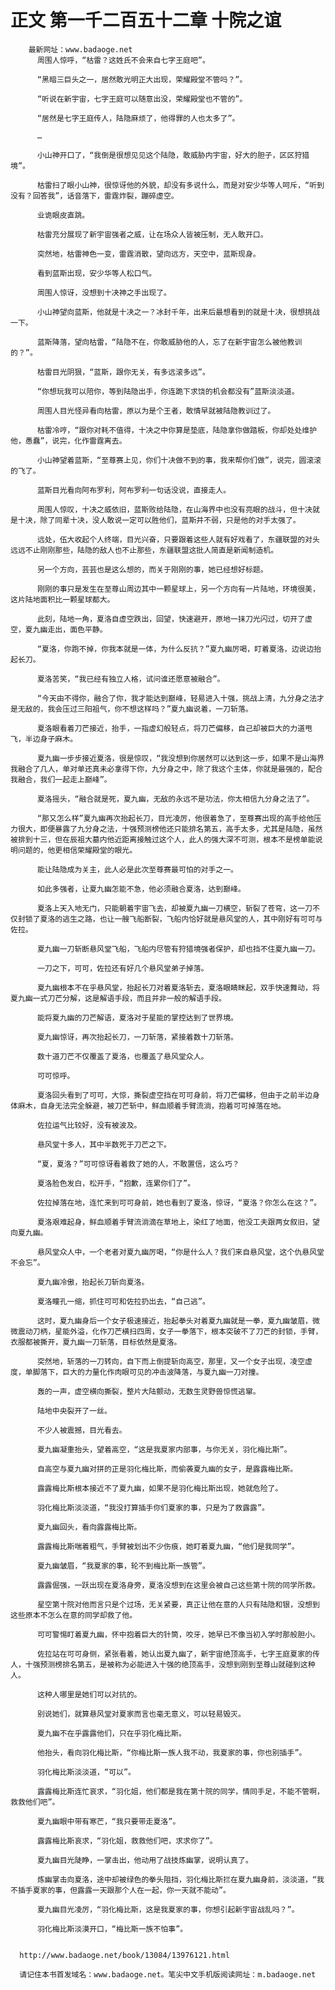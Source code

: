 # 正文 第一千二百五十二章 十院之谊
        最新网址：www.badaoge.net
          周围人惊呼，“枯雷？这姓氏不会来自七字王庭吧”。
      
          “黑暗三巨头之一，居然敢光明正大出现，荣耀殿堂不管吗？”。
      
          “听说在新宇宙，七字王庭可以随意出没，荣耀殿堂也不管的”。
      
          “居然是七字王庭传人，陆隐麻烦了，他得罪的人也太多了”。
      
          …
      
          小山神开口了，“我倒是很想见见这个陆隐，敢威胁内宇宙，好大的胆子，区区狩猎境”。
      
          枯雷扫了眼小山神，很惊讶他的外貌，却没有多说什么，而是对安少华等人呵斥，“听到没有？回答我”，话音落下，雷霆炸裂，蹦碎虚空。
      
          业诡眼皮直跳。
      
          枯雷充分展现了新宇宙强者之威，让在场众人皆被压制，无人敢开口。
      
          突然地，枯雷神色一变，雷霆消散，望向远方，天空中，蓝斯现身。
      
          看到蓝斯出现，安少华等人松口气。
      
          周围人惊讶，没想到十决神之手出现了。
      
          小山神望向蓝斯，他就是十决之一？冰封千年，出来后最想看到的就是十决，很想挑战一下。
      
          蓝斯降落，望向枯雷，“陆隐不在，你敢威胁他的人，忘了在新宇宙怎么被他教训的？”。
      
          枯雷目光阴狠，“蓝斯，跟你无关，有多远滚多远”。
      
          “你想玩我可以陪你，等到陆隐出手，你连跪下求饶的机会都没有”蓝斯淡淡道。
      
          周围人目光怪异看向枯雷，原以为是个王者，敢情早就被陆隐教训过了。
      
          枯雷冷哼，“跟你对耗不值得，十决之中你算是垫底，陆隐拿你做踏板，你却处处维护他，愚蠢”，说完，化作雷霆离去。
      
          小山神望着蓝斯，“至尊赛上见，你们十决做不到的事，我来帮你们做”，说完，圆滚滚的飞了。
      
          蓝斯目光看向阿布罗利，阿布罗利一句话没说，直接走人。
      
          周围人惊叹，十决之威依旧，蓝斯败给陆隐，在山海界中也没有亮眼的战斗，但十决就是十决，除了同辈十决，没人敢说一定可以胜他们，蓝斯并不弱，只是他的对手太强了。
      
          远处，伍大收起个人终端，目光兴奋，只要跟着这些人就有好戏看了，东疆联盟的对头远远不止刚刚那些，陆隐的敌人也不止那些，东疆联盟这批人简直是新闻制造机。
      
          另一个方向，芸芸也是这么想的，而关于刚刚的事，她已经想好标题。
      
          刚刚的事只是发生在至尊山周边其中一颗星球上，另一个方向有一片陆地，环境很美，这片陆地面积比一颗星球都大。
      
          此刻，陆地一角，夏洛自虚空跌出，回望，快速避开，原地一抹刀光闪过，切开了虚空，夏九幽走出，面色平静。
      
          “夏洛，你跑不掉，你我本就是一体，为什么反抗？”夏九幽厉喝，盯着夏洛，边说边抬起长刀。
      
          夏洛苦笑，“我已经有独立人格，试问谁还愿意被融合”。
      
          “今天由不得你，融合了你，我才能达到巅峰，轻易进入十强，挑战上清，九分身之法才是无敌的，我会压过三阳祖气，你不想这样吗？”夏九幽说着，一刀斩落。
      
          夏洛眼看着刀芒接近，抬手，一指虚幻般轻点，将刀芒偏移，自己却被巨大的力道甩飞，半边身子麻木。
      
          夏九幽一步步接近夏洛，很是惊叹，“我没想到你居然可以达到这一步，如果不是山海界我融合了几人，单对单还真未必拿得下你，九分身之中，除了我这个主体，你就是最强的，配合我融合，我们一起走上巅峰”。
      
          夏洛摇头，“融合就是死，夏九幽，无敌的永远不是功法，你太相信九分身之法了”。
      
          “那又怎么样”夏九幽再次抬起长刀，目光凌厉，他很着急了，至尊赛出现的高手给他压力很大，即便暴露了九分身之法，十强预测榜他还只能排名第五，高手太多，尤其是陆隐，虽然被排到十三，但在辰祖大墓内他近距离接触过这个人，此人的强大深不可测，根本不是榜单能说明问题的，他更相信荣耀殿堂的眼光。
      
          能让陆隐成为关主，此人必是此次至尊赛最可怕的对手之一。
      
          如此多强者，让夏九幽怎能不急，他必须融合夏洛，达到巅峰。
      
          夏洛上天入地无门，只能朝着宇宙飞去，却被夏九幽一刀横空，斩裂了苍穹，这一刀不仅封锁了夏洛的逃生之路，也让一艘飞船断裂，飞船内恰好就是悬风堂的人，其中刚好有可可与佐拉。
      
          夏九幽一刀斩断悬风堂飞船，飞船内尽管有狩猎境强者保护，却也挡不住夏九幽一刀。
      
          一刀之下，可可，佐拉还有好几个悬风堂弟子掉落。
      
          夏九幽根本不在乎悬风堂，抬起长刀对着夏洛斩去，夏洛眼睛眯起，双手快速舞动，将夏九幽一式刀芒分解，这是解语手段，而且并非一般的解语手段。
      
          能将夏九幽的刀芒解语，夏洛对于星能的掌控达到了世界境。
      
          夏九幽惊讶，再次抬起长刀，一刀斩落，紧接着数十刀斩落。
      
          数十道刀芒不仅覆盖了夏洛，也覆盖了悬风堂众人。
      
          可可惊呼。
      
          夏洛回头看到了可可，大惊，撕裂虚空挡在可可身前，将刀芒偏移，但由于之前半边身体麻木，自身无法完全躲避，被刀芒斩中，鲜血顺着手臂流淌，抱着可可掉落在地。
      
          佐拉运气比较好，没有被波及。
      
          悬风堂十多人，其中半数死于刀芒之下。
      
          “夏，夏洛？”可可惊讶看着救了她的人，不敢置信，这么巧？
      
          夏洛脸色发白，松开手，“抱歉，连累你们了”。
      
          佐拉掉落在地，连忙来到可可身前，她也看到了夏洛，惊讶，“夏洛？你怎么在这？”。
      
          夏洛艰难起身，鲜血顺着手臂流淌滴在草地上，染红了地面，他没工夫跟两女叙旧，望向夏九幽。
      
          悬风堂众人中，一个老者对夏九幽厉喝，“你是什么人？我们来自悬风堂，这个仇悬风堂不会忘”。
      
          夏九幽冷傲，抬起长刀斩向夏洛。
      
          夏洛瞳孔一缩，抓住可可和佐拉扔出去，“自己逃”。
      
          这时，夏九幽身后一个女子极速接近，抬起拳头对着夏九幽就是一拳，夏九幽皱眉，微微震动刀柄，星能外溢，化作刀芒横扫四周，女子一拳落下，根本突破不了刀芒的封锁，手臂，衣服都被撕开，夏九幽一刀斩落，目标依然是夏洛。
      
          突然地，斩落的一刀转向，自下而上倒提斩向高空，那里，又一个女子出现，凌空虚度，单脚落下，巨大的力量化作肉眼可见的冲击波降落，与夏九幽一刀对撞。
      
          轰的一声，虚空横向撕裂，整片大陆颤动，无数生灵野兽惊慌逃窜。
      
          陆地中央裂开了一丝。
      
          不少人被震撼，目光看去。
      
          夏九幽凝重抬头，望着高空，“这是我夏家内部事，与你无关，羽化梅比斯”。
      
          自高空与夏九幽对拼的正是羽化梅比斯，而偷袭夏九幽的女子，是露露梅比斯。
      
          露露梅比斯根本接近不了夏九幽，如果不是羽化梅比斯出现，她就危险了。
      
          羽化梅比斯淡淡道，“我没打算插手你们夏家的事，只是为了救露露”。
      
          夏九幽回头，看向露露梅比斯。
      
          露露梅比斯喘着粗气，手臂被划出不少伤痕，她盯着夏九幽，“他们是我同学”。
      
          夏九幽皱眉，“我夏家的事，轮不到梅比斯一族管”。
      
          露露倔强，一跃出现在夏洛身旁，夏洛没想到在这里会被自己这些第十院的同学所救。
      
          星空第十院对他而言只是个过场，无关紧要，真正让他在意的人只有陆隐和银，没想到这些原本不怎么在意的同学却救了他。
      
          可可警惕盯着夏九幽，怀中抱着巨大的针筒，咬牙，她早已不像当初入学时那般胆小。
      
          佐拉站在可可身侧，紧张看着，她认出夏九幽了，新宇宙绝顶高手，七字王庭夏家的传人，十强预测榜排名第五，是被称为必能进入十强的绝顶高手，没想到刚到至尊山就碰到这种人。
      
          这种人哪里是她们可以对抗的。
      
          别说她们，就算悬风堂对夏家而言也毫无意义，可以轻易毁灭。
      
          夏九幽不在乎露露他们，只在乎羽化梅比斯。
      
          他抬头，看向羽化梅比斯，“你梅比斯一族人我不动，我夏家的事，你也别插手”。
      
          羽化梅比斯淡淡道，“可以”。
      
          露露梅比斯连忙哀求，“羽化姐，他们都是我在第十院的同学，情同手足，不能不管啊，救救他们吧”。
      
          夏九幽眼中带有寒芒，“我只要带走夏洛”。
      
          露露梅比斯哀求，“羽化姐，救救他们吧，求求你了”。
      
          夏九幽目光陡睁，一掌击出，他动用了战技炼幽掌，说明认真了。
      
          炼幽掌击向夏洛，途中却被绿色的拳头阻挡，羽化梅比斯拦在夏九幽身前，淡淡道，“我不插手夏家的事，但露露一天跟那个人在一起，你一天就不能动”。
      
          夏九幽目光凌厉，“羽化梅比斯，这是我夏家的事，你想引起新宇宙战乱吗？”。
      
          羽化梅比斯淡漠开口，“梅比斯一族不怕事”。
      
      
      http://www.badaoge.net/book/13084/13976121.html
      
      请记住本书首发域名：www.badaoge.net。笔尖中文手机版阅读网址：m.badaoge.net